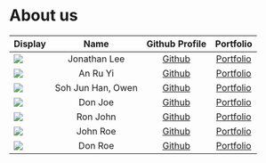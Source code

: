 # About us

Display | Name | Github Profile | Portfolio 
--------|:----:|:--------------:|:---------:
![](https://via.placeholder.com/100.png?text=Photo) | Jonathan Lee | [Github](https://github.com/) | [Portfolio](docs/team/johndoe.md)
![](https://via.placeholder.com/100.png?text=Photo) | An Ru Yi | [Github](https://github.com/) | [Portfolio](docs/team/johndoe.md)
![](https://via.placeholder.com/100.png?text=Photo) | Soh Jun Han, Owen | [Github](https://github.com/owensoh/tp) | [Portfolio](https://github.com/AY2122S1-CS2113-T16-2/tp/)
![](https://via.placeholder.com/100.png?text=Photo) | Don Joe | [Github](https://github.com/) | [Portfolio](docs/team/johndoe.md)
![](https://via.placeholder.com/100.png?text=Photo) | Ron John | [Github](https://github.com/) | [Portfolio](docs/team/johndoe.md)
![](https://via.placeholder.com/100.png?text=Photo) | John Roe | [Github](https://github.com/) | [Portfolio](docs/team/johndoe.md)
![](https://via.placeholder.com/100.png?text=Photo) | Don Roe | [Github](https://github.com/) | [Portfolio](docs/team/johndoe.md)

